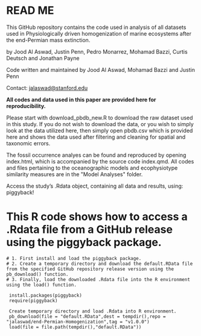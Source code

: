 # READ ME

This GitHub repository contains the code used in analysis of all datasets used in Physiologically driven homogenization of marine ecosystems after the end-Permian mass extinction.

by Jood Al Aswad, Justin Penn, Pedro Monarrez, Mohamad Bazzi, Curtis Deutsch and Jonathan Payne

Code written and maintained by Jood Al Aswad, Mohamad Bazzi and Justin Penn

Contact: jalaswad@stanford.edu

**All codes and data used in this paper are provided here for reproducibility.**

Please start with download_pbdb_new.R to download the raw dataset used in this study. If you do not wish to download the data, or you wish to simply look at the data utilized here, then simply open pbdb.csv which is provided here and shows the data used after filtering and cleaning for spatial and taxonomic errors.

The fossil occurrence analyes can be found and reproduced by opening index.html, which is accompanied by the source code index.qmd. All codes and files pertaining to the oceanographic models and ecophysiotype similarity measures are in the "Model Analyses" folder.

Access the study’s .Rdata object, containing all data and results, using: piggyback!

# This R code shows how to access a .Rdata file from a GitHub release using the piggyback package.
```
# 1. First install and load the piggyback package.
# 2. Create a temporary directory and download the default.RData file from the specified GitHub repository release version using the pb_download() function.
# 3. Finally, load the downloaded .Rdata file into the R environment using the load() function.

 install.packages(piggyback)
 require(piggyback)

 Create temporary directory and load .Rdata into R environment.
 pb_download(file = "default.RData",dest = tempdir(),repo = "jalaswad/end-Permian-Homogenization",tag = "v1.0.0")
 load(file = file.path(tempdir(),"default.RData"))

```

